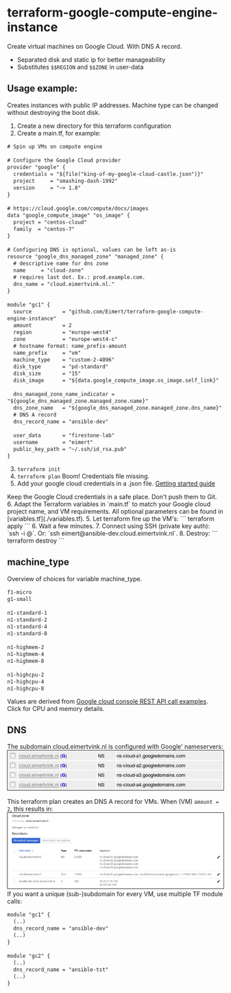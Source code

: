 # terraform-google-compute-engine-instance

Create virtual machines on Google Cloud. With DNS A record.

- Separated disk and static ip for better manageability
- Substitutes `$$REGION` and `$$ZONE` in user-data

## Usage example:

Creates instances with public IP addresses. Machine type can be changed without destroying the boot disk.

1. Create a new directory for this terraform configuration
2. Create a main.tf, for example:
```
# Spin up VMs on compute engine

# Configure the Google Cloud provider
provider "google" {
  credentials = "${file("king-of-my-google-cloud-castle.json")}"
  project     = "smashing-dash-1992"
  version     = "~> 1.8"
}

# https://cloud.google.com/compute/docs/images
data "google_compute_image" "os_image" {
  project = "centos-cloud"
  family  = "centos-7"
}

# Configuring DNS is optional, values can be left as-is
resource "google_dns_managed_zone" "managed_zone" {
  # descriptive name for dns zone
  name     = "cloud-zone"
  # requires last dot. Ex.: prod.example.com.
  dns_name = "cloud.eimertvink.nl."
}

module "gc1" {
  source          = "github.com/Eimert/terraform-google-compute-engine-instance"
  amount          = 2
  region          = "europe-west4"
  zone            = "europe-west4-c"
  # hostname format: name_prefix-amount
  name_prefix     = "vm"
  machine_type    = "custom-2-4096"
  disk_type       = "pd-standard"
  disk_size       = "15"
  disk_image      = "${data.google_compute_image.os_image.self_link}"

  dns_managed_zone_name_indicator = "${google_dns_managed_zone.managed_zone.name}"
  dns_zone_name   = "${google_dns_managed_zone.managed_zone.dns_name}"
  # DNS A record
  dns_record_name = "ansible-dev"

  user_data       = "firestone-lab"
  username        = "eimert"
  public_key_path = "~/.ssh/id_rsa.pub"
}

```
3. ```terraform init```
4. ```terraform plan``` Boom! Credentials file missing.
5. Add your google cloud credentials in a .json file. [Getting started guide](https://www.terraform.io/docs/providers/google/getting_started.html#adding-credentials)
<aside class="warning">
Keep the Google Cloud credentials in a safe place. Don't push them to Git.
</aside>
6. Adapt the Terraform variables in `main.tf` to match your Google cloud project name, and VM requirements. All optional parameters can be found in [variables.tf](./variables.tf).
5. Let terraform fire up the VM's:
```
terraform apply
```
6. Wait a few minutes.
7. Connect using SSH (private key auth): `ssh -i <private key> <username>@<ip from output>`. Or: `ssh eimert@ansible-dev.cloud.eimertvink.nl`.
8. Destroy:
```
terraform destroy
```

## machine_type
Overview of choices for variable machine_type.
```
f1-micro
g1-small

n1-standard-1
n1-standard-2
n1-standard-4
n1-standard-8

n1-highmem-2
n1-highmem-4
n1-highmem-8

n1-highcpu-2
n1-highcpu-4
n1-highcpu-8
```
Values are derived from [Google cloud console REST API call examples](https://console.cloud.google.com/compute/instancesAdd). Click for CPU and memory details.

## DNS

The subdomain cloud.eimertvink.nl is configured with Google' nameservers:<br>
<img src="./img/freedns-cloud.eimertvink.nl.png" border="1">

This terraform plan creates an DNS A record for VMs. When (VM) `amount = 2`, this results in:<br>
<img src="./img/console.cloud.google.com-cloud.eimertvink.nl.png" border="1">
<br>
If you want a unique (sub-)subdomain for every VM, use multiple TF module calls:
```
module "gc1" {
  (..)
  dns_record_name = "ansible-dev"
  (..)
}

module "gc2" {
  (..)
  dns_record_name = "ansible-tst"
  (..)
}
```
